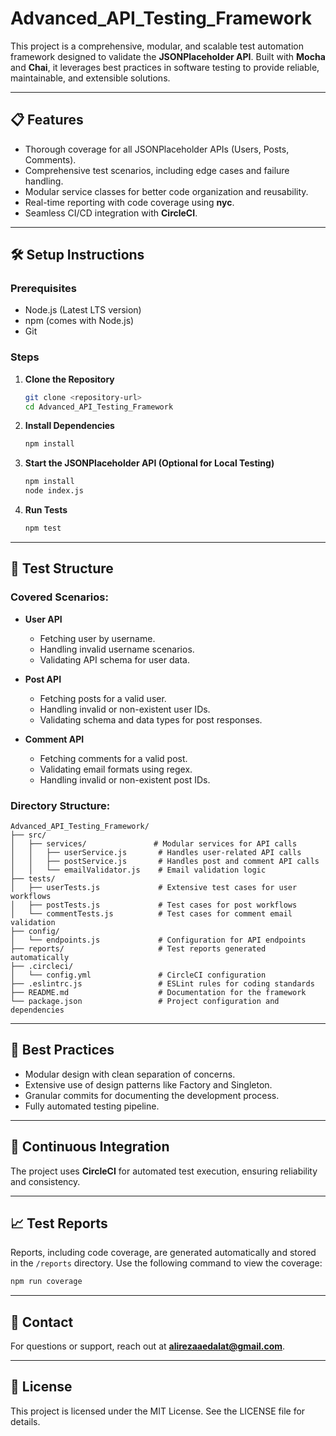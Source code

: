 
# Advanced_API_Testing_Framework

This project is a comprehensive, modular, and scalable test automation framework designed to validate the **JSONPlaceholder API**. Built with **Mocha** and **Chai**, it leverages best practices in software testing to provide reliable, maintainable, and extensible solutions.

---

## 📋 **Features**
- Thorough coverage for all JSONPlaceholder APIs (Users, Posts, Comments).
- Comprehensive test scenarios, including edge cases and failure handling.
- Modular service classes for better code organization and reusability.
- Real-time reporting with code coverage using **nyc**.
- Seamless CI/CD integration with **CircleCI**.

---

## 🛠️ **Setup Instructions**

### Prerequisites
- Node.js (Latest LTS version)
- npm (comes with Node.js)
- Git

### Steps
1. **Clone the Repository**
   ```bash
   git clone <repository-url>
   cd Advanced_API_Testing_Framework
   ```

2. **Install Dependencies**
   ```bash
   npm install
   ```

3. **Start the JSONPlaceholder API (Optional for Local Testing)**
   ```bash
   npm install
   node index.js
   ```

4. **Run Tests**
   ```bash
   npm test
   ```

---

## 🧪 **Test Structure**
### Covered Scenarios:
- **User API**
  - Fetching user by username.
  - Handling invalid username scenarios.
  - Validating API schema for user data.

- **Post API**
  - Fetching posts for a valid user.
  - Handling invalid or non-existent user IDs.
  - Validating schema and data types for post responses.

- **Comment API**
  - Fetching comments for a valid post.
  - Validating email formats using regex.
  - Handling invalid or non-existent post IDs.

### Directory Structure:
```
Advanced_API_Testing_Framework/
├── src/
│   ├── services/               # Modular services for API calls
│   │   ├── userService.js       # Handles user-related API calls
│   │   ├── postService.js       # Handles post and comment API calls
│   │   └── emailValidator.js    # Email validation logic
├── tests/
│   ├── userTests.js             # Extensive test cases for user workflows
│   ├── postTests.js             # Test cases for post workflows
│   └── commentTests.js          # Test cases for comment email validation
├── config/
│   └── endpoints.js             # Configuration for API endpoints
├── reports/                     # Test reports generated automatically
├── .circleci/
│   └── config.yml               # CircleCI configuration
├── .eslintrc.js                 # ESLint rules for coding standards
├── README.md                    # Documentation for the framework
└── package.json                 # Project configuration and dependencies
```

---

## 🌟 **Best Practices**
- Modular design with clean separation of concerns.
- Extensive use of design patterns like Factory and Singleton.
- Granular commits for documenting the development process.
- Fully automated testing pipeline.

---

## 🚀 **Continuous Integration**
The project uses **CircleCI** for automated test execution, ensuring reliability and consistency.

---

## 📈 **Test Reports**
Reports, including code coverage, are generated automatically and stored in the `/reports` directory. Use the following command to view the coverage:
```bash
npm run coverage
```

---

## 📧 **Contact**
For questions or support, reach out at **alirezaaedalat@gmail.com**.

---

## 📜 **License**
This project is licensed under the MIT License. See the LICENSE file for details.
